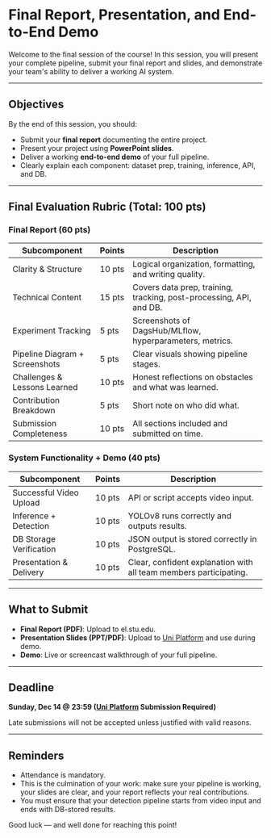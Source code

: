# Final Report, Presentation, and End-to-End Demo

Welcome to the final session of the course! In this session, you will present your complete pipeline, submit your final report and slides, and demonstrate your team's ability to deliver a working AI system.

---

## Objectives

By the end of this session, you should:

- Submit your **final report** documenting the entire project.
- Present your project using **PowerPoint slides**.
- Deliver a working **end-to-end demo** of your full pipeline.
- Clearly explain each component: dataset prep, training, inference, API, and DB.

---

## Final Evaluation Rubric (Total: 100 pts)

### Final Report (60 pts)

| Subcomponent                    | Points | Description |
|--------------------------------|--------|-------------|
| Clarity & Structure            | 10 pts | Logical organization, formatting, and writing quality. |
| Technical Content              | 15 pts | Covers data prep, training, tracking, post-processing, API, and DB. |
| Experiment Tracking            | 5 pts  | Screenshots of DagsHub/MLflow, hyperparameters, metrics. |
| Pipeline Diagram + Screenshots | 5 pts  | Clear visuals showing pipeline stages. |
| Challenges & Lessons Learned   | 10 pts | Honest reflections on obstacles and what was learned. |
| Contribution Breakdown         | 5 pts  | Short note on who did what. |
| Submission Completeness        | 10 pts | All sections included and submitted on time. |


### System Functionality + Demo (40 pts)

| Subcomponent               | Points | Description |
|---------------------------|--------|-------------|
| Successful Video Upload   | 10 pts | API or script accepts video input. |
| Inference + Detection     | 10 pts | YOLOv8 runs correctly and outputs results. |
| DB Storage Verification   | 10 pts | JSON output is stored correctly in PostgreSQL. |
| Presentation & Delivery   | 10 pts | Clear, confident explanation with all team members participating. |

---

## What to Submit

-  **Final Report (PDF)**: Upload to el.stu.edu.
-  **Presentation Slides (PPT/PDF)**: Upload to [Uni Platform](https://el.istu.edu/) and use during demo.
-  **Demo**: Live or screencast walkthrough of your full pipeline.

---

##  Deadline

**Sunday, Dec 14 @ 23:59 ([Uni Platform](https://el.istu.edu/) Submission Required)**

Late submissions will not be accepted unless justified with valid reasons.

---

## Reminders

- Attendance is mandatory.
- This is the culmination of your work: make sure your pipeline is working, your slides are clear, and your report reflects your real contributions.
- You must ensure that your detection pipeline starts from video input and ends with DB-stored results.

Good luck — and well done for reaching this point!

